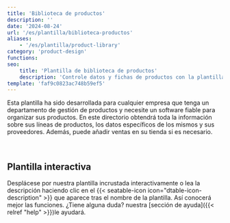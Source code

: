 ```yaml
---
title: 'Biblioteca de productos'
description: ''
date: '2024-08-24'
url: '/es/plantilla/biblioteca-productos'
aliases:
    - '/es/plantilla/product-library'
category: 'product-design'
functions:
seo:
    title: 'Plantilla de biblioteca de productos'
    description: 'Controle datos y fichas de productos con la plantilla digital de SeaTable.'
template: 'faf9c0823ac748b59ef5'
---
```


Esta plantilla ha sido desarrollada para cualquier empresa que tenga un departamento de gestión de productos y necesite un software fiable para organizar sus productos. En este directorio obtendrá toda la información sobre sus líneas de productos, los datos específicos de los mismos y sus proveedores. Además, puede añadir ventas en su tienda si es necesario.

​

## Plantilla interactiva

Desplácese por nuestra plantilla incrustada interactivamente o lea la descripción haciendo clic en el {{< seatable-icon icon="dtable-icon-description" >}} que aparece tras el nombre de la plantilla. Así conocerá mejor las funciones. ¿Tiene alguna duda? nuestra [sección de ayuda]({{< relref "help" >}})le ayudará.
